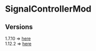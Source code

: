 # SignalControllerMod

## Versions

1.7.10 => [here](https://github.com/masa300/SignalControllerMod/tree/1.7.10) \
1.12.2 => [here](https://github.com/masa300/SignalControllerMod/tree/1.12.2)